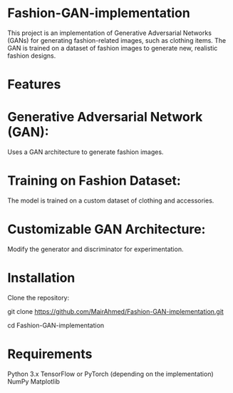 # Fashion-GAN-implementation

This project is an implementation of Generative Adversarial Networks (GANs) for generating fashion-related images, such as clothing items. The GAN is trained on a dataset of fashion images to generate new, realistic fashion designs.

# Features
# Generative Adversarial Network (GAN):
Uses a GAN architecture to generate fashion images.
# Training on Fashion Dataset:
The model is trained on a custom dataset of clothing and accessories.
# Customizable GAN Architecture:
Modify the generator and discriminator for experimentation.

# Installation
Clone the repository:

git clone https://github.com/MairAhmed/Fashion-GAN-implementation.git

cd Fashion-GAN-implementation

# Requirements
Python 3.x
TensorFlow or PyTorch (depending on the implementation)
NumPy
Matplotlib
